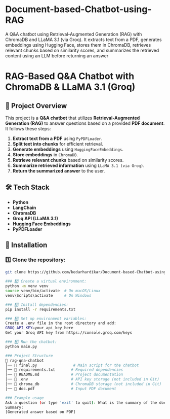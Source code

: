 # Document-based-Chatbot-using-RAG
A Q&amp;A chatbot using Retrieval-Augmented Generation (RAG) with ChromaDB and LLaMA 3.1 (via Groq). It extracts text from a PDF, generates embeddings using Hugging Face, stores them in ChromaDB, retrieves relevant chunks based on similarity scores, and summarizes the retrieved content using an LLM before returning an answer

# RAG-Based Q&A Chatbot with ChromaDB & LLaMA 3.1 (Groq)

## 📌 Project Overview
This project is a **Q&A chatbot** that utilizes **Retrieval-Augmented Generation (RAG)** to answer questions based on a provided **PDF document**. It follows these steps:
1. **Extract text from a PDF** using `PyPDFLoader`.
2. **Split text into chunks** for efficient retrieval.
3. **Generate embeddings** using `HuggingFaceEmbeddings`.
4. **Store embeddings** in `ChromaDB`.
5. **Retrieve relevant chunks** based on similarity scores.
6. **Summarize retrieved information** using `LLaMA 3.1 (via Groq)`.
7. **Return the summarized answer** to the user.

## 🛠️ Tech Stack
- **Python**
- **LangChain**
- **ChromaDB**
- **Groq API (LLaMA 3.1)**
- **Hugging Face Embeddings**
- **PyPDFLoader**

## 🚀 Installation

### 1️⃣ Clone the repository:
```bash
git clone https://github.com/kedarhardikar/Document-based-Chatbot-using-RAG.git

### 2️⃣ Create a virtual environment:
python -m venv venv
source venv/bin/activate  # On macOS/Linux
venv\Scripts\activate     # On Windows

### 3️⃣ Install dependencies:
pip install -r requirements.txt

### 4️⃣ Set up environment variables:
Create a .env file in the root directory and add:
GROQ_API_KEY=your_api_key_here
Get your Groq API key from https://console.groq.com/keys

### 5️⃣ Run the chatbot:
python main.py

### Project Structure
📂 rag-qna-chatbot
│── 📄 final.py                # Main script for the chatbot
│── 📄 requirements.txt       # Required dependencies
│── 📄 README.md              # Project documentation
│── 📄 .env                   # API key storage (not included in Git)
│── 📂 chroma_db              # ChromaDB storage (not included in Git)
│── 📄 doc.pdf                # Input PDF document

### Example usage
Ask a question (or type 'exit' to quit): What is the summary of the document?
Summary:
[Generated answer based on PDF]





